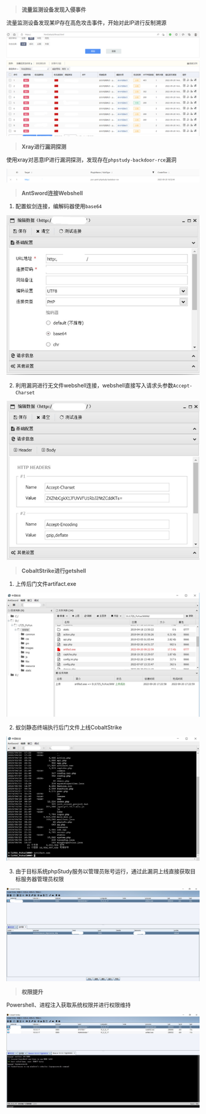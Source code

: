 > **流量监测设备发现入侵事件**

流量监测设备发现某IP存在高危攻击事件，开始对此IP进行反制溯源

![](images/phpstudy_backdoor-1-1.png)

> **Xray进行漏洞探测**

使用xray对恶意IP进行漏洞探测，发现存在`phpstudy-backdoor-rce`漏洞

![](images\phpstudy_backdoor-1-2.png)

> **AntSword连接Webshell**

1. 配置蚁剑连接，编解码器使用`base64`


![](images\phpstudy_backdoor-1-3.png)

2. 利用漏洞进行无文件webshell连接，webshell直接写入请求头参数`Accept-Charset`

![](images\phpstudy_backdoor-1-4.png)

> **CobaltStrike进行getshell**

1. 上传后门文件artifact.exe

![](images\phpstudy_backdoor-1-5.png)

2. 蚁剑静态终端执行后门文件上线CobaltStrike

![](images\phpstudy_backdoor-1-6.png)

3. 由于目标系统phpStudy服务以管理员账号运行，通过此漏洞上线直接获取目标服务器管理员权限

![](images\phpstudy_backdoor-1-7.png)

> **权限提升**

Powershell、进程注入获取系统权限并进行权限维持

![](images\phpstudy_backdoor-1-8.png)

